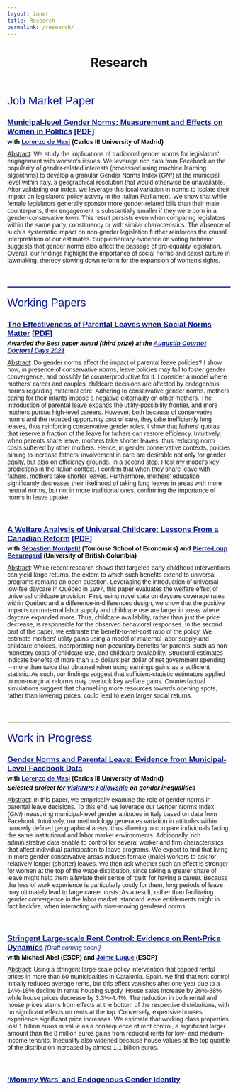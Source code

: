 ```yaml
---
layout: inner
title: Research
permalink: /research/
---
```


<style>
  .line-spacing {
    margin-bottom: 0em; /* custom line spacing */
  }
</style>

<head>
<link rel="shortcut icon" type="image/png" href="/favicon2.png">
</head>

# <center> Research </center>

<p>&nbsp;
</p>

<p style="font-size:25px; font-family: 'Source Sans Pro', sans-serif; color: #081b88; font-weight: 500; margin-top: 0.8em">Job Market Paper </p>  

<h1 class="line-spacing" style="font-size: 17px; font-family: 'Source Sans Pro', sans-serif; color: #081b88; font-weight: 700;">
  <u> Municipal-level Gender Norms: Measurement and Effects on Women in Politics</u> <a style="color: #081b88"  href="https://drive.google.com/file/d/1HpIy1PtBm0SjQjr1feJaKbifMoKYDgbc/view?usp=drive_link" target="_blank"><u>[PDF]</u></a> 
  <!-- <span style="font-weight: normal; font-size: 14px;"><em style="color: #081b88">[Draft available upon request]</em></span> -->
</h1>
<h1 class="line-spacing" style="font-size:14px;font-family: 'Source Sans Pro', sans-serif; color: black; margin-top: 0.3em">with <a style="color: #081b88" href="http://economics.uc3m.es/personal/de-massi/" target="_blank"><u>Lorenzo de Masi</u></a> (Carlos III University of Madrid)</h1>

<p style="font-size:14px;font-family: 'Source Sans Pro', sans-serif; margin-top: 0.8em"><u>Abstract</u>: We study the implications of traditional gender norms for legislators' engagement with women's issues. We leverage rich data from Facebook on the popularity of gender-related interests (processed using machine learning algorithms) to develop a granular Gender Norms Index (<em>GNI</em>) at the municipal level within Italy, a geographical resolution that would otherwise be unavailable. After validating our index, we leverage this local variation in norms to isolate their impact on legislators' policy activity in the Italian Parliament. We show that while female legislators generally sponsor more gender-related bills than their male counterparts, their engagement is substantially smaller if they were born in a gender-conservative town. This result persists even when comparing legislators within the same party, constituency or with similar characteristics. The absence of such a systematic impact on non-gender legislation further reinforces the causal interpretation of our estimates. Supplementary evidence on voting behavior suggests that gender norms also affect the passage of pro-equality legislation. Overall, our findings highlight the importance of social norms and sexist culture in lawmaking, thereby slowing down reform for the expansion of women's rights. 
  
<p>&nbsp;
</p>

<hr style="border: none; border-top: 1px solid #081b88; margin: 20px 0;">
<p style="font-size:25px; font-family: 'Source Sans Pro', sans-serif; color: #081b88; font-weight: 500; margin-top: 0.8em">Working Papers </p>  

<h1 class="line-spacing" style="font-size: 17px; font-family: 'Source Sans Pro', sans-serif; color: #081b88; font-weight: 700;">
  <u> The Effectiveness of Parental Leaves when Social Norms Matter</u>  <a style="color: #081b88"  href="https://drive.google.com/file/d/193LAbhUfhg7WY9Kknz8c9YD8srYpbM_x/view?usp=drive_link" target="_blank"><u>[PDF]</u></a> 
  <!-- <span style="font-weight: normal; font-size: 14px;"><em style="color: #081b88">[New draft coming soon!]</em></span> -->
     
</h1>
<h1 class="line-spacing" style="font-size:14px;font-family: 'Source Sans Pro', sans-serif; color: black; margin-top: 0.3em"><em>Awarded the Best paper award (third prize) at the <a style="color: #081b88" href="https://acdd.sciencesconf.org/" target="_blank"><u>Augustin Cournot Doctoral Days 2021</u></a></em></h1>

<p style="font-size:14px;font-family: 'Source Sans Pro', sans-serif; margin-top: 0.8em"><u>Abstract</u>: Do gender norms affect the impact of parental leave policies? I show how, in presence of conservative norms, leave policies may fail to foster gender convergence, and possibly be counterproductive for it. I consider a model where mothers' career and couples' childcare decisions are affected by endogenous norms regarding maternal care. Adhering to conservative gender norms, mothers caring for their infants impose a negative externality on other mothers. The introduction of parental leave expands the utility-possibility frontier, and more mothers pursue high-level careers. However, both because of conservative norms and the reduced opportunity cost of care, they take inefficiently long leaves, thus reinforcing conservative gender roles. I show that fathers' quotas that reserve a fraction of the leave for fathers can restore efficiency. Intuitively, when parents share leave, mothers take shorter leaves, thus reducing norm costs suffered by other mothers. Hence, in gender conservative contexts, policies aiming to increase fathers' involvement in care are desirable not only for gender equity, but also on efficiency grounds. In a second step, I test my model's key predictions in the Italian context. I confirm that when they share leave with fathers, mothers take shorter leaves. Furthermore, mothers' education significantly decreases their likelihood of taking long leaves in areas with more neutral norms, but not in more traditional ones, confirming the importance of norms in leave uptake.</p>

<p>&nbsp;
</p>


<h1 class="line-spacing" style="font-size: 17px; font-family: 'Source Sans Pro', sans-serif; color: #081b88; font-weight: 700;">
  <u> A Welfare Analysis of Universal Childcare: Lessons From a Canadian Reform</u> <a style="color: #081b88"  href="https://drive.google.com/file/d/1dDWvj2e08YodXAWd5zdmBKP3j-kxt1Uj/view?usp=sharing" target="_blank"><u>[PDF]</u></a> 
  <!-- <span style="font-weight: normal; font-size: 14px;"><em style="color: #081b88">[Draft available upon request]</em></span> -->
</h1>
<h1 class="line-spacing" style="font-size:14px;font-family: 'Source Sans Pro', sans-serif; color: black; margin-top: 0.3em">with <a style="color: #081b88" href="https://www.sebastienmontpetit.com/en/" target="_blank"><u>Sébastien Montpetit</u></a> (Toulouse School of Economics) and <a style="color: #081b88" href="https://sites.google.com/view/pierreloupbeauregard/" target="_blank"><u>Pierre-Loup Beauregard</u></a> (University of British Columbia)</h1>

<p style="font-size:14px;font-family: 'Source Sans Pro', sans-serif; margin-top: 0.8em"><u>Abstract</u>: While recent research shows that targeted early-childhood interventions can yield large returns, the extent to which such benefits extend to universal programs remains an open question. Leveraging the introduction of universal low-fee daycare in Québec in 1997, this paper evaluates the welfare effect of universal childcare provision. First, using novel data on daycare coverage rates within Québec and a difference-in-differences design, we show that the positive impacts on maternal labor supply and childcare use are larger in areas where daycare expanded more. Thus, childcare availability, rather than just the price decrease, is responsible for the observed behavioral responses. In the second part of the paper, we estimate the benefit-to-net-cost ratio of the policy. We estimate mothers' utility gains using a model of maternal labor supply and childcare choices, incorporating non-pecuniary benefits for parents, such as non-monetary costs of childcare use, and childcare availability.  Structural estimates indicate benefits of more than 3.5 dollars per dollar of net government spending&mdash;more than twice that obtained when using earnings gains as a sufficient statistic. As such, our findings suggest that sufficient-statistic estimators applied to non-marginal reforms may overlook key welfare gains. Counterfactual simulations suggest that channelling more resources towards opening spots, rather than lowering prices, could lead to even larger social returns. </p>

<p>&nbsp;
</p>





<hr style="border: none; border-top: 1px solid #081b88; margin: 20px 0;">
<p style="font-size:25px; font-family: 'Source Sans Pro', sans-serif; color: #081b88; font-weight: 500; margin-top: 0.8em">Work in Progress</p> 


<h1 class="line-spacing"
  style="font-size:17px;font-family: 'Source Sans Pro', sans-serif; color: #081b88; font-weight: 700;"><u>Gender Norms and Parental Leave: Evidence from Municipal-Level Facebook Data</u>
</h1>
<h1 class="line-spacing" style="font-size:14px;font-family: 'Source Sans Pro', sans-serif; color: black; margin-top: 0.3em">with <a style="color: #081b88" href="http://economics.uc3m.es/personal/de-massi/" target="_blank"><u>Lorenzo de Masi</u></a> (Carlos III University of Madrid)</h1>
<h1 class="line-spacing" style="font-size:14px;font-family: 'Source Sans Pro', sans-serif; color: black; margin-top: 0.3em"><em>Selected project for <a style="color: #081b88" href="https://www.inps.it/it/it/dati-e-bilanci/attivit--di-ricerca/programma-visitinps-scholars.html" target="_blank"><u>VisitINPS Fellowship</u></a> on gender inequalities</em></h1>

<p style="font-size:14px;font-family: 'Source Sans Pro', sans-serif; margin-top: 0.8em"><u>Abstract</u>: In this paper, we empirically examine the role of gender norms in parental leave decisions. To this end, we leverage our Gender Norms Index (<em>GNI</em>) measuring municipal-level gender attitudes in Italy based on data from Facebook. Intuitively, our methodology generates variation in attitudes within narrowly defined geographical areas, thus allowing to compare individuals facing the same institutional and labor market environments. Additionally, rich administrative data enable to control for several worker and firm characteristics that affect individual participation to leave programs. We expect to find that living in more gender conservative areas induces female (male) workers to ask for relatively longer (shorter) leaves. We then ask whether such an effect is stronger for women at the top of the wage distribution, since taking a greater share of leave might help them alleviate their sense of &#8216;guilt&#8217; for having a career. Because the loss of work experience is particularly costly for them, long periods of leave may ultimately lead to large career costs. As a result, rather than facilitating gender convergence in the labor market, standard leave entitlements might in fact backfire, when interacting with slow-moving gendered norms.</p>

<p>&nbsp;
</p>










<h1 class="line-spacing" 
    style="font-size:17px;font-family: 'Source Sans Pro', sans-serif; color: #081b88; font-weight: 700;"><u>Stringent Large-scale Rent Control: Evidence on Rent-Price Dynamics</u>  <span style="font-weight: normal; font-size: 14px;"><em style="color: #081b88">[Draft coming soon!]</em></span> 
</h1>
<h1 class="line-spacing" style="font-size:14px;font-family: 'Source Sans Pro', sans-serif; color: black; margin-top: 0.3em">with Michael Abel (ESCP) and <a style="color: #081b88" href="https://www.escp.eu/luque-jaime/" target="_blank"><u>Jaime Luque</u></a> (ESCP)</h1>

<p style="font-size:14px;font-family: 'Source Sans Pro', sans-serif; margin-top: 0.8em"><u>Abstract</u>: Using a stringent large-scale policy intervention that capped rental prices in more than 60 municipalities in Catalonia, Spain, we find that rent control initially reduces average rents, but this effect vanishes after one year due to a 14%-18% decline in rental housing supply. House sales increase by 26%-38% while house prices decrease by 3.3%-4.4%. The reduction in both rental and house prices stems from effects at the bottom of the respective distributions, with no significant effects on rents at the top. Conversely, expensive houses experience significant price increases. We estimate that working class properties lost 1 billion euros in value as a consequence of rent control, a significant larger amount than the 8 million euros gains from reduced rents for low- and medium-income tenants. Inequality also widened because house values at the top quartile of the distribution increased by almost 1.1 billion euros.</p>

<p>&nbsp;
</p>


<h1 
    style="font-size:17px;font-family: 'Source Sans Pro', sans-serif; color: #081b88; font-weight: 700;"><u>&#8216;Mommy Wars&#8217; and Endogenous Gender Identity</u>
</h1>




